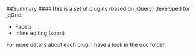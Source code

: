 ##Summary
####This is a set of plugins (based on jQuery) developed for jqGrid:
* Facets
* Inline editing (soon)

For more details about each plugin have a look in the doc folder.